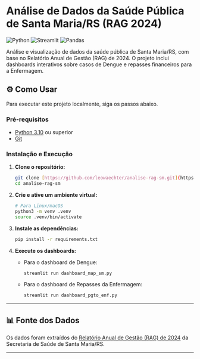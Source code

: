 # Análise de Dados da Saúde Pública de Santa Maria/RS (RAG 2024)

![Python](https://img.shields.io/badge/Python-3.10+-blue?style=for-the-badge&logo=python)
![Streamlit](https://img.shields.io/badge/Streamlit-1.30+-red?style=for-the-badge&logo=streamlit)
![Pandas](https://img.shields.io/badge/Pandas-2.0+-purple?style=for-the-badge&logo=pandas)

Análise e visualização de dados da saúde pública de Santa Maria/RS, com base no Relatório Anual de Gestão (RAG) de 2024. O projeto inclui dashboards interativos sobre casos de Dengue e repasses financeiros para a Enfermagem.

## ⚙️ Como Usar

Para executar este projeto localmente, siga os passos abaixo.

### Pré-requisitos

* [Python 3.10](https://www.python.org/downloads/) ou superior
* [Git](https://git-scm.com/)

### Instalação e Execução

1.  **Clone o repositório:**
    ```bash
    git clone [https://github.com/leowaechter/analise-rag-sm.git](https://github.com/leowaechter/analise-rag-sm.git)
    cd analise-rag-sm
    ```

2.  **Crie e ative um ambiente virtual:**
    ```bash
    # Para Linux/macOS
    python3 -m venv .venv
    source .venv/bin/activate
    ```

3.  **Instale as dependências:**
    ```bash
    pip install -r requirements.txt
    ```

4.  **Execute os dashboards:**
    * Para o dashboard de Dengue:
        ```bash
        streamlit run dashboard_map_sm.py
        ```
    * Para o dashboard de Repasses da Enfermagem:
        ```bash
        streamlit run dashboard_pgto_enf.py
        ```
---

## 📊 Fonte dos Dados

Os dados foram extraídos do [Relatório Anual de Gestão (RAG) de 2024](pdfs/relatorio-anual-de-gestao-2024-rag.pdf) da Secretaria de Saúde de Santa Maria/RS.

---

